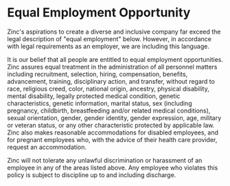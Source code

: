 # Equal Employment Opportunity

Zinc's aspirations to create a diverse and inclusive company far exceed the
legal description of "equal employment" below. However, in accordance with
legal requirements as an employer, we are including this language.

It is our belief that all people are entitled to equal employment
opportunities. Zinc assures equal treatment in the administration of all
personnel matters including recruitment, selection, hiring, compensation,
benefits, advancement, training, disciplinary action, and transfer, without
regard to race, religious creed, color, national origin, ancestry, physical
disability, mental disability, legally protected medical condition, genetic
characteristics, genetic information, marital status, sex (including pregnancy,
childbirth, breastfeeding and/or related medical conditions), sexual
orientation, gender, gender identity, gender expression, age, military or
veteran status, or any other characteristic protected by applicable law. Zinc
also makes reasonable accommodations for disabled employees, and for pregnant
employees who, with the advice of their health care provider, request an
accommodation.

Zinc will not tolerate any unlawful discrimination or harassment of an employee
in any of the areas listed above. Any employee who violates this policy is
subject to discipline up to and including discharge.
